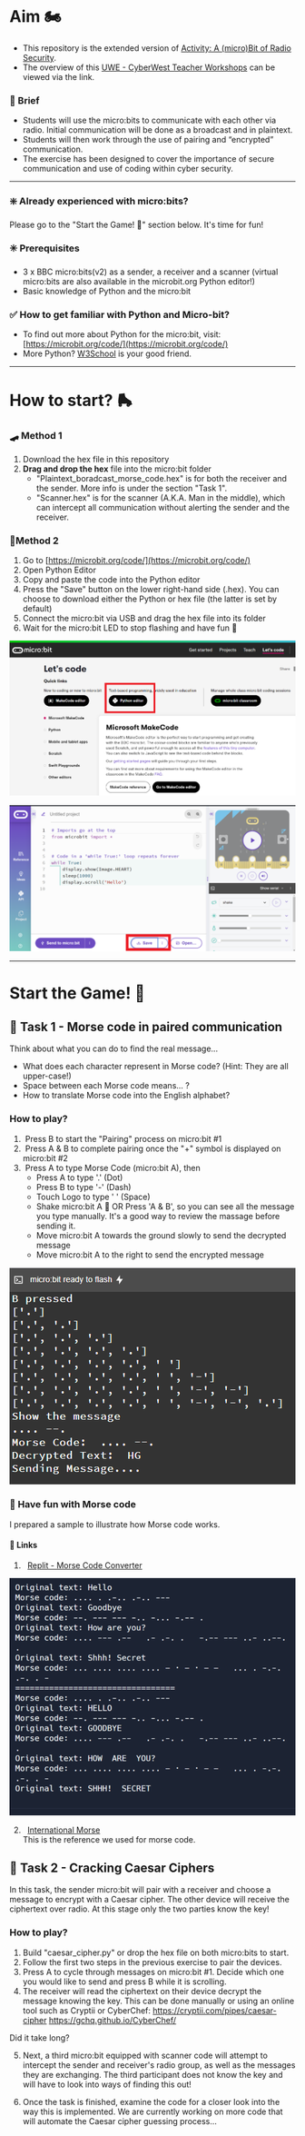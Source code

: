 # Aim 🏍️

- This repository is the extended version of [Activity: A (micro)Bit of Radio Security](https://github.com/uwe-cyber/micro-bit_of_radio_security).
- The overview of this [UWE - CyberWest Teacher Workshops](https://github.com/uwe-cyber/teachersworkshop2024/blob/main/lesson-microbitradiosecurity.md) can be viewed via the link.

### 🍵 Brief

- Students will use the micro:bits to communicate with each other via radio. Initial communication will be done as a broadcast and in plaintext.
- Students will then work through the use of pairing and “encrypted” communication.
- The exercise has been designed to cover the importance of secure communication and use of coding within cyber security.

---

### ❇️ Already experienced with micro:bits?

Please go to the "Start the Game! 🤖" section below. It's time for fun!

### ✳️ Prerequisites

- 3 x BBC micro:bits(v2) as a sender, a receiver and a scanner (virtual micro:bits are also available in the microbit.org Python editor!)
- Basic knowledge of Python and the micro:bit

### ✅ How to get familiar with Python and Micro-bit?

- To find out more about Python for the micro:bit, visit: [https://microbit.org/code/](https://microbit.org/code/)
- More Python? [W3School](https://www.w3schools.com/python/default.asp) is your good friend.

---

# How to start? 🛼

### 🛹 Method 1

1. Download the hex file in this repository
2. **Drag and drop the hex** file into the micro:bit folder
    - "Plaintext_boradcast_morse_code.hex" is for both the receiver and the sender. More info is under the section "Task 1".
    - "Scanner.hex" is for the scanner (A.K.A. Man in the middle), which can intercept all communication without alerting the sender and the receiver.

### 🛴Method 2

1. Go to [https://microbit.org/code/](https://microbit.org/code/)
2. Open Python Editor
3. Copy and paste the code into the Python editor
4. Press the "Save" button on the lower right-hand side (.hex). You can choose to download either the Python or hex file (the latter is set by default)
5. Connect the micro:bit via USB and drag the hex file into its folder
6. Wait for the micro:bit LED to stop flashing and have fun 🤞

![python editor](./images/01-python-editor.png)

![Save file](./images/03-save-file.png)

---

# Start the Game! 🤖

## 🏀 Task 1 - Morse code in paired communication

Think about what you can do to find the real message...

- What does each character represent in Morse code? (Hint: They are all upper-case!)
- Space between each Morse code means... ?
- How to translate Morse code into the English alphabet?

### How to play?

1.  &nbsp;Press B to start the "Pairing" process on micro:bit #1
3.  &nbsp;Press A & B to complete pairing once the "+" symbol is displayed on micro:bit #2
4.  &nbsp;Press A to type Morse Code (micro:bit A), then
    - Press A to type '.' (Dot)
    - Press B to type '-' (Dash)
    - Touch Logo to type ' ' (Space)
    - Shake micro:bit A 🫨 OR Press 'A & B', so you can see all the message you type manually. It's a good way to review the massage before sending it.
    - Move micro:bit A towards the ground slowly to send the decrypted message
    - Move micro:bit A to the right to send the encrypted message

![Print the output](./images/04-print-output.png)

### 🍧 Have fun with Morse code

I prepared a sample to illustrate how Morse code works.

#### 🔗 Links

1. &nbsp; [Replit - Morse Code Converter](https://replit.com/@iceueb/morse-code?v=1) <br>

![Morse Code Converter](./images/02-Morse-Code-Converter.png)

2. &nbsp; [International Morse](https://morsecode.world/international/morse2.html) <br>
   This is the reference we used for morse code.

## 🏀 Task 2 - Cracking Caesar Ciphers

In this task, the sender micro:bit will pair with a receiver and choose a message to encrypt with a Caesar cipher. The other device will receive the 
ciphertext over radio. At this stage only the two parties know the key! 

### How to play?

1. Build "caesar_cipher.py" or drop the hex file on both micro:bits to start.
2. Follow the first two steps in the previous exercise to pair the devices.
3. Press A to cycle through messages on micro:bit #1. Decide which one you would like to send and press B while it is scrolling.
4. The receiver will read the ciphertext on their device decrypt the message knowing the key. This can be done manually or using an online tool such as
   Cryptii or CyberChef:
    https://cryptii.com/pipes/caesar-cipher
    https://gchq.github.io/CyberChef/
  
Did it take long?

5. Next, a third micro:bit equipped with scanner code will attempt to intercept the sender and receiver's radio group, as well as the messages
   they are exchanging. The third participant does not know the key and will have to look into ways of finding this out!

6. Once the task is finished, examine the code for a closer look into the way this is implemented. We are currently working on more code
   that will automate the Caesar cipher guessing process...

